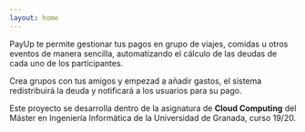 ```yaml
---
layout: home
---
```


PayUp te permite gestionar tus pagos en grupo de viajes, comidas u otros eventos de 
manera sencilla, automatizando el cálculo de las deudas de cada uno de los participantes.

Crea grupos con tus amigos y empezad a añadir gastos, el sistema redistribuirá la deuda y
notificará a los usuarios para su pago.

Este proyecto se desarrolla dentro de la asignatura de **Cloud Computing** del Máster en
Ingeniería Informática de la Universidad de Granada, curso 19/20.
